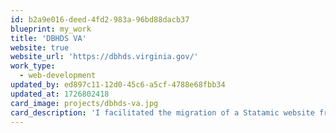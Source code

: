 ```yaml
---
id: b2a9e016-deed-4fd2-983a-96bd88dacb37
blueprint: my_work
title: 'DBHDS VA'
website: true
website_url: 'https://dbhds.virginia.gov/'
work_type:
  - web-development
updated_by: ed897c11-12d0-45c6-a5cf-4788e68fbb34
updated_at: 1726802418
card_image: projects/dbhds-va.jpg
card_description: 'I facilitated the migration of a Statamic website from AISN servers to a local Windows server. I also helped set up a modern development environment using Azure DevOps and implemented Git version control, conducting training sessions to familiarize colleagues with Git workflows. Additionally, I contributed to the successful migration of the Statamic site to a WordPress platform and led the wireframing and redesign of the existing website.'
---
```

